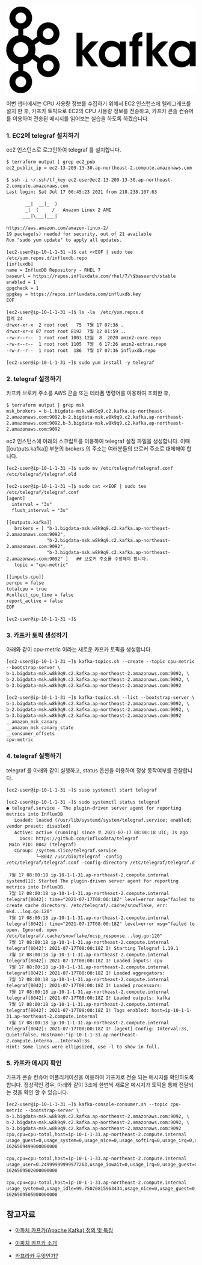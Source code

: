 ![kafka](https://github.com/gnosia93/bigdata-on-aws/blob/main/workshop/images/kafka-logo.png)

이번 챕터에서는 CPU 사용량 정보를 수집하기 위해서 EC2 인스턴스에 텔레그래프를 설치 한 후, 카프카 토픽으로 EC2의 CPU 사용량 정보를 전송하고, 카프카 콘솔 컨슈머를 이용하여 전송된 메시지를 읽어보는 실습을 하도록 하겠습니다.

### 1. EC2에 telegraf 설치하기 ###

ec2 인스턴스로 로그인하여 telegraf 를 설치합니다. 
```
$ terraform output | grep ec2_pub
ec2_public_ip = ec2-13-209-13-30.ap-northeast-2.compute.amazonaws.com

$ ssh -i ~/.ssh/tf_key ec2-user@ec2-13-209-13-30.ap-northeast-2.compute.amazonaws.com
Last login: Sat Jul 17 00:45:23 2021 from 218.238.107.63

       __|  __|_  )
       _|  (     /   Amazon Linux 2 AMI
      ___|\___|___|

https://aws.amazon.com/amazon-linux-2/
19 package(s) needed for security, out of 21 available
Run "sudo yum update" to apply all updates.

[ec2-user@ip-10-1-1-31 ~]$ cat <<EOF | sudo tee /etc/yum.repos.d/influxdb.repo
[influxdb]
name = InfluxDB Repository - RHEL 7
baseurl = https://repos.influxdata.com/rhel/7/\$basearch/stable
enabled = 1
gpgcheck = 1
gpgkey = https://repos.influxdata.com/influxdb.key
EOF

[ec2-user@ip-10-1-1-31 ~]$ ls -la  /etc/yum.repos.d
합계 24
drwxr-xr-x  2 root root   75  7월 17 07:36 .
drwxr-xr-x 87 root root 8192  7월 12 01:59 ..
-rw-r--r--  1 root root 1003 12월  8  2020 amzn2-core.repo
-rw-r--r--  1 root root 1105  7월  6 17:26 amzn2-extras.repo
-rw-r--r--  1 root root  186  7월 17 07:36 influxdb.repo

[ec2-user@ip-10-1-1-31 ~]$ sudo yum install -y telegraf
```

### 2. telegraf 설정하기 ###

카프카 브로커 주소를 AWS 콘솔 또는 테라폼 명령어를 이용하여 조회한 후, 
```
$ terraform output | grep msk
msk_brokers = b-1.bigdata-msk.w8k9q9.c2.kafka.ap-northeast-2.amazonaws.com:9092,b-2.bigdata-msk.w8k9q9.c2.kafka.ap-northeast-2.amazonaws.com:9092,b-3.bigdata-msk.w8k9q9.c2.kafka.ap-northeast-2.amazonaws.com:9092
```

ec2 인스턴스에 아래의 스크립트를 이용하여 telegraf 설정 파일을 생성합니다. 이때 [[outputs.kafka]] 부분의 brokers 의 주소는 여러분들의 브로커 주소로 대체해야 합니다. 
```
[ec2-user@ip-10-1-1-31 ~]$ sudo mv /etc/telegraf/telegraf.conf /etc/telegraf/telegraf.old

[ec2-user@ip-10-1-1-31 ~]$ sudo cat <<EOF | sudo tee /etc/telegraf/telegraf.conf
[agent]
  interval = "3s"
  flush_interval = "3s"
  
[[outputs.kafka]]
   brokers = [ "b-1.bigdata-msk.w8k9q9.c2.kafka.ap-northeast-2.amazonaws.com:9092", 
               "b-2.bigdata-msk.w8k9q9.c2.kafka.ap-northeast-2.amazonaws.com:9092", 
               "b-3.bigdata-msk.w8k9q9.c2.kafka.ap-northeast-2.amazonaws.com:9092" ]   ## 브로커 주소를 수정해야 합니다. 
   topic = "cpu-metric"

[[inputs.cpu]]
percpu = false
totalcpu = true
#collect_cpu_time = false
report_active = false
EOF

[ec2-user@ip-10-1-1-31 ~]$ 
```

### 3. 카프카 토픽 생성하기 ###

아래와 같이 cpu-metric 이라는 새로운 카프카 토픽을 생성합니다. 
```
[ec2-user@ip-10-1-1-31 ~]$ kafka-topics.sh --create --topic cpu-metric --bootstrap-server \
b-1.bigdata-msk.w8k9q9.c2.kafka.ap-northeast-2.amazonaws.com:9092, \
b-2.bigdata-msk.w8k9q9.c2.kafka.ap-northeast-2.amazonaws.com:9092, \
b-3.bigdata-msk.w8k9q9.c2.kafka.ap-northeast-2.amazonaws.com:9092

[ec2-user@ip-10-1-1-31 ~]$ kafka-topics.sh --list --bootstrap-server \
b-1.bigdata-msk.w8k9q9.c2.kafka.ap-northeast-2.amazonaws.com:9092, \
b-2.bigdata-msk.w8k9q9.c2.kafka.ap-northeast-2.amazonaws.com:9092, \
b-3.bigdata-msk.w8k9q9.c2.kafka.ap-northeast-2.amazonaws.com:9092
__amazon_msk_canary
__amazon_msk_canary_state
__consumer_offsets
cpu-metric
```


### 4. telegraf 실행하기 ###

telegraf 를 아래와 같이 실행하고, status 옵션을 이용하여 정상 동작여부를 관찰합니다. 

```
[ec2-user@ip-10-1-1-31 ~]$ suso systemctl start telegraf

[ec2-user@ip-10-1-1-31 ~]$ sudo systemctl status telegraf
● telegraf.service - The plugin-driven server agent for reporting metrics into InfluxDB
   Loaded: loaded (/usr/lib/systemd/system/telegraf.service; enabled; vendor preset: disabled)
   Active: active (running) since 토 2021-07-17 08:00:18 UTC; 3s ago
     Docs: https://github.com/influxdata/telegraf
 Main PID: 8042 (telegraf)
   CGroup: /system.slice/telegraf.service
           └─8042 /usr/bin/telegraf -config /etc/telegraf/telegraf.conf -config-directory /etc/telegraf/telegraf.d

 7월 17 08:00:18 ip-10-1-1-31.ap-northeast-2.compute.internal systemd[1]: Started The plugin-driven server agent for reporting metrics into InfluxDB.
 7월 17 08:00:18 ip-10-1-1-31.ap-northeast-2.compute.internal telegraf[8042]: time="2021-07-17T08:00:18Z" level=error msg="failed to create cache directory. /etc/telegraf/.cache/snowflake, err: mkd...log.go:120"
 7월 17 08:00:18 ip-10-1-1-31.ap-northeast-2.compute.internal telegraf[8042]: time="2021-07-17T08:00:18Z" level=error msg="failed to open. Ignored. open /etc/telegraf/.cache/snowflake/ocsp_response...log.go:120"
 7월 17 08:00:18 ip-10-1-1-31.ap-northeast-2.compute.internal telegraf[8042]: 2021-07-17T08:00:18Z I! Starting Telegraf 1.19.1
 7월 17 08:00:18 ip-10-1-1-31.ap-northeast-2.compute.internal telegraf[8042]: 2021-07-17T08:00:18Z I! Loaded inputs: cpu
 7월 17 08:00:18 ip-10-1-1-31.ap-northeast-2.compute.internal telegraf[8042]: 2021-07-17T08:00:18Z I! Loaded aggregators:
 7월 17 08:00:18 ip-10-1-1-31.ap-northeast-2.compute.internal telegraf[8042]: 2021-07-17T08:00:18Z I! Loaded processors:
 7월 17 08:00:18 ip-10-1-1-31.ap-northeast-2.compute.internal telegraf[8042]: 2021-07-17T08:00:18Z I! Loaded outputs: kafka
 7월 17 08:00:18 ip-10-1-1-31.ap-northeast-2.compute.internal telegraf[8042]: 2021-07-17T08:00:18Z I! Tags enabled: host=ip-10-1-1-31.ap-northeast-2.compute.internal
 7월 17 08:00:18 ip-10-1-1-31.ap-northeast-2.compute.internal telegraf[8042]: 2021-07-17T08:00:18Z I! [agent] Config: Interval:3s, Quiet:false, Hostname:"ip-10-1-1-31.ap-northeast-2.compute.interna...Interval:3s
Hint: Some lines were ellipsized, use -l to show in full.
```


### 5. 카프카 메시지 확인 ###

카프카 콘솔 컨슈머 어플리케이션을 이용하여 카프카로 전송 되는 메시지를 확인하도록 합니다. 
정상적인 경우, 아래와 같이 3초에 한번씩 새로운 메시지가 토픽을 통해 전달되는 것을 확인 할 수 있습니다. 

```
[ec2-user@ip-10-1-1-31 ~]$ kafka-console-consumer.sh --topic cpu-metric --bootstrap-server \
b-1.bigdata-msk.w8k9q9.c2.kafka.ap-northeast-2.amazonaws.com:9092, \
b-2.bigdata-msk.w8k9q9.c2.kafka.ap-northeast-2.amazonaws.com:9092, \
b-3.bigdata-msk.w8k9q9.c2.kafka.ap-northeast-2.amazonaws.com:9092
cpu,cpu=cpu-total,host=ip-10-1-1-31.ap-northeast-2.compute.internal usage_guest=0,usage_system=0,usage_nice=0,usage_softirq=0,usage_irq=0,usage_steal=0,usage_guest_nice=0,usage_user=0.7506255212831479,usage_idle=99.24937447995991,usage_iowait=0 1626509499000000000

cpu,cpu=cpu-total,host=ip-10-1-1-31.ap-northeast-2.compute.internal usage_user=0.24999999999977263,usage_iowait=0,usage_irq=0,usage_guest=0,usage_guest_nice=0,usage_system=0.08333333333337596,usage_idle=99.66666666635622,usage_nice=0,usage_softirq=0,usage_steal=0 1626509502000000000

cpu,cpu=cpu-total,host=ip-10-1-1-31.ap-northeast-2.compute.internal usage_system=0,usage_idle=99.75020815963434,usage_nice=0,usage_guest=0,usage_steal=0,usage_guest_nice=0,usage_user=0.24979184013280142,usage_iowait=0,usage_irq=0,usage_softirq=0 1626509505000000000
```

## 참고자료 ##

* [아파치 카프카(Apache Kafka) 정의 및 특징](https://twofootdog.tistory.com/86)

* [아파치 카프카 소개](https://pearlluck.tistory.com/288)

* [카프라카 무엇인가?](https://velog.io/@jaehyeong/Apache-Kafka%EC%95%84%ED%8C%8C%EC%B9%98-%EC%B9%B4%ED%94%84%EC%B9%B4%EB%9E%80-%EB%AC%B4%EC%97%87%EC%9D%B8%EA%B0%80)
